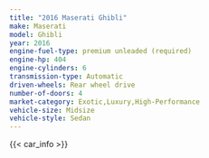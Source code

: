 ```yaml
---
title: "2016 Maserati Ghibli"
make: Maserati
model: Ghibli
year: 2016
engine-fuel-type: premium unleaded (required)
engine-hp: 404
engine-cylinders: 6
transmission-type: Automatic
driven-wheels: Rear wheel drive
number-of-doors: 4
market-category: Exotic,Luxury,High-Performance
vehicle-size: Midsize
vehicle-style: Sedan
---
```


{{< car_info >}}
